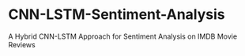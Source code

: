 # CNN-LSTM-Sentiment-Analysis
A Hybrid CNN-LSTM Approach for Sentiment Analysis on IMDB Movie Reviews
